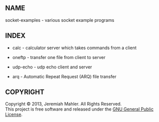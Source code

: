 
NAME
----

socket-examples - various socket example programs

INDEX
-----

 * calc - calculator server which takes commands from a client

 * oneftp - transfer one file from client to server

 * udp-echo - udp echo client and server

 * arq - Automatic Repeat Request (ARQ) file transfer

COPYRIGHT
---------

Copyright &copy; 2013, Jeremiah Mahler.  All Rights Reserved.<br>
This project is free software and released under
the [GNU General Public License][gpl].

 [gpl]: http://www.gnu.org/licenses/gpl.html

